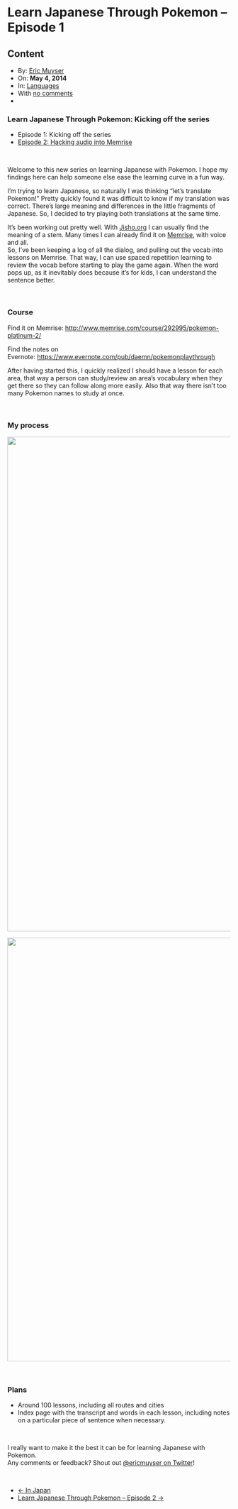 # Learn Japanese Through Pokemon – Episode 1

## Content

<div class="post-1417 post type-post status-publish format-standard hentry category-languages row-fluid blog-post" id="post-1417">
    <div class="nav span2">
        <ul class="well nav-list">
            <li class="author">
                <i class="icon-user icon-black"></i> By: <a href="/author/eric/" title="Posts by Eric Muyser" rel="author" address="true">Eric Muyser</a> </li>
            <li class="published">
                <i class="icon-time icon-black"></i> On: <strong>May 4, 2014</strong>
            </li>
            <li class="categories">
                <i class="icon-book icon-black"></i> In: <a href="/category/languages/" title="View all posts in Languages" rel="category tag" address="true">Languages</a> </li>
            <li class="comments">
                <i class="icon-comment icon-black"></i> With <a href="/learn-japanese-through-pokemon-episode-1/#respond" title="Comment on Learn Japanese Through Pokemon – Episode 1" address="true">no comments</a> </li>
            <li class="tags">
            <i class="icon-tags icon-black"></i> </li>
        </ul>
    </div>
    <div class="post-thumb">
        <a title="Permanent Link to Learn Japanese Through Pokemon – Episode 1" href="/learn-japanese-through-pokemon-episode-1/" address="true"></a>
    </div>
    <div class="span9 content">
        <p><span id="more-1417"></span>
        </p>
        <h3>Learn Japanese Through Pokemon: Kicking off the series</h3>
        <ul>
            <li>Episode 1: Kicking off the series</li>
            <li><a href="/learn-japanese-through-pokemon-episode-2/" address="true">Episode 2: Hacking audio into Memrise</a>
            </li>
        </ul>
        <p>&nbsp;</p>
        <p>Welcome to this new series on learning Japanese with Pokemon. I hope my findings here can help someone else ease the learning curve in a fun way.</p>
        <p>I’m trying to learn Japanese, so naturally I was thinking “let’s translate Pokemon!” Pretty quickly found it was difficult to know if my translation was correct. There’s large meaning and differences in the little fragments of Japanese. So, I decided to try playing both translations at the same time.</p>
        <p>It’s been working out pretty well. With <span style="text-decoration: underline;"><a href="http://jisho.org" target="_blank">Jisho.org</a></span> I can usually find the meaning of a stem. Many times I can already find it on <a href="http://memrise.com" target="_blank">Memrise</a>, with voice and all.
            <br> So, I’ve been keeping a log of all the dialog, and pulling out the vocab into lessons on Memrise. That way, I can use spaced repetition learning to review the vocab before starting to play the game again. When the word pops up, as it inevitably does because it’s for kids, I can understand the sentence better.</p>
        <p>&nbsp;</p>
        <p><strong></strong>
        </p>
        <h3><strong>Course</strong></h3>
        <p></p>
        <p>Find it on Memrise:&nbsp;<span style="text-decoration: underline;"><a href="http://www.memrise.com/course/292995/pokemon-platinum-2/" target="_blank">http://www.memrise.com/course/292995/pokemon-platinum-2/</a></span>
        </p>
        <p>Find the notes on Evernote:&nbsp;<a title="https://www.evernote.com/pub/daemn/pokemonplaythrough" href="https://www.evernote.com/pub/daemn/pokemonplaythrough#b=b59d0fb0-6db8-4c8a-a7cb-9140043d8cd6&amp;st=p&amp;n=95883331-abb1-4e65-b768-e017e689187d" target="_blank">https://www.evernote.com/pub/daemn/pokemonplaythrough</a>
        </p>
        <p>After having started this, I quickly realized I should have a lesson for each area, that way a person can study/review an area’s vocabulary when they get there so they can follow along more easily. Also that way there isn’t too many Pokemon names to study at once.</p>
        <p>&nbsp;</p>
        <p><strong></strong>
        </p>
        <h3><strong>My process</strong></h3>
        <p></p>
        <p><img class="alignnone" title="ss" src="http://dl.dropboxusercontent.com/u/58484258/Screenshots/~vlx.png" alt="" width="2297" height="1115">
        </p>
        <p><img class="alignnone" title="ss" src="http://dl.dropboxusercontent.com/u/58484258/Screenshots/ypc4.png" alt="" width="1732" height="955">
        </p>
        <p>&nbsp;</p>
        <p><strong></strong>
        </p>
        <h3><strong>Plans</strong></h3>
        <p></p>
        <ul>
            <li>Around 100 lessons, including all routes and cities</li>
            <li>Index page with the transcript and words in each lesson, including notes on a particular piece of sentence when necessary.</li>
        </ul>
        <p>&nbsp;</p>
        <p>I really want to make it the best it can be for learning Japanese with Pokemon.
            <br> Any comments or feedback?&nbsp;Shout out&nbsp;<a href="http://twitter.com/ericmuyser" target="_blank">@ericmuyser on Twitter</a>!</p>
        <p>&nbsp;</p>
    </div>
</div>
<ul class="pager">
    <li class="previous">
        <a href="/in-japan/" rel="prev" address="true">← In Japan</a> </li>
    <li class="next">
        <a href="/learn-japanese-through-pokemon-episode-2/" rel="next" address="true">Learn Japanese Through Pokemon – Episode 2 →</a> </li>
</ul>
